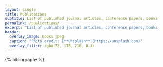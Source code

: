 ```yaml
---
layout: single
title: Publications
subtitle: List of published journal articles, conference papers, books, etc.
permalink: /publications/
excerpt: "List of published journal articles, conference papers, books, etc."
header:
  overlay_image: books.jpeg
  caption: "Photo credit: [**Unsplash**](https://unsplash.com)"
  overlay_filter: rgba(72, 178, 216, 0.3)
---
```


{% bibliography %}



